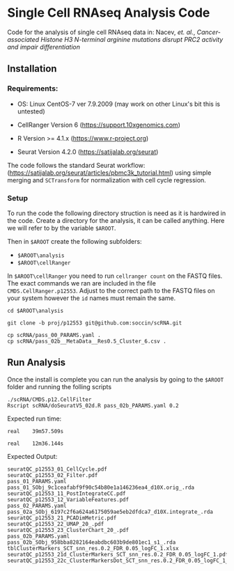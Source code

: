 # Single Cell RNAseq Analysis Code

Code for the analysis of single cell RNAseq data in: Nacev, _et. al._, _Cancer-associated Histone H3 N-terminal arginine mutations disrupt PRC2 activity and impair differentiation_

## Installation

### Requirements:

- OS: Linux CentOS-7 ver 7.9.2009 (may work on other Linux's bit this is untested)

- CellRanger Version 6 (https://support.10xgenomics.com)

- R Version >= 4.1.x (https://www.r-project.org)

- Seurat Version 4.2.0 (https://satijalab.org/seurat)

The code follows the standard Seurat workflow: (https://satijalab.org/seurat/articles/pbmc3k_tutorial.html) using simple merging and `SCTransform` for normalization with cell cycle regression.

### Setup

To run the code the following directory struction is need as it is hardwired in the code. Create a directory for the analysis, it can be called anything. Here we will refer to by the variable `$AROOT`.

Then in `$AROOT` create the following subfolders:
- `$AROOT\analysis`
- `$AROOT\cellRanger`

In `$AROOT\cellRanger` you need to run `cellranger count` on the FASTQ files. The exact commands we ran are included in the file `CMDS.CellRanger.p12553`. Adjust to the correct path to the FASTQ files on your system however the `id` names must remain the same.


```
cd $AROOT\analysis

git clone -b proj/p12553 git@github.com:soccin/scRNA.git

cp scRNA/pass_00_PARAMS.yaml .
cp scRNA/pass_02b__MetaData__Res0.5_Cluster_6.csv .
```


## Run Analysis

Once the install is complete you can run the analysis by going to the `$AROOT` folder and running the folling scripts
```
./scRNA/CMDS.p12.CellFilter
Rscript scRNA/doSeuratV5_02d.R pass_02b_PARAMS.yaml 0.2
```

Expected run time:
```
real    39m57.509s

real    12m36.144s
```

Expected Output:
```
seuratQC_p12553_01_CellCycle.pdf
seuratQC_p12553_02_Filter.pdf
pass_01_PARAMS.yaml
pass_01_SObj_9c1ceafabf9f90c54b80e1a146236ea4_d10X.orig_.rda
seuratQC_p12553_11_PostIntegrateCC.pdf
seuratQC_p12553_12_VariableFeatures.pdf
pass_02_PARAMS.yaml
pass_02a_SObj_6197c2f6a624a6175059ae5eb2dfdca7_d10X.integrate_.rda
seuratQC_p12553_21_PCADimMetric.pdf
seuratQC_p12553_22_UMAP_20_.pdf
seuratQC_p12553_23_ClusterChart_20_.pdf
pass_02b_PARAMS.yaml
pass_02b_SObj_958bba8282164eabdbc603b9de801ec1_s1_.rda
tblClusterMarkers_SCT_snn_res.0.2_FDR_0.05_logFC_1.xlsx
seuratQC_p12553_21d_ClusterMarkers_SCT_snn_res.0.2_FDR_0.05_logFC_1.pdf
seuratQC_p12553_22c_ClusterMarkersDot_SCT_snn_res.0.2_FDR_0.05_logFC_1_.pdf
```
